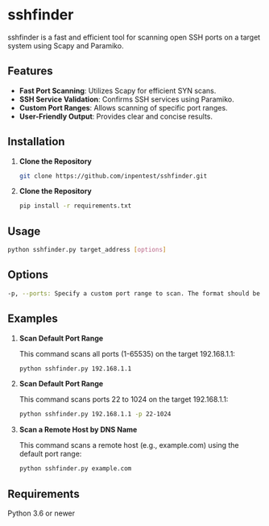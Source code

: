 # sshfinder

sshfinder is a fast and efficient tool for scanning open SSH ports on a target system using Scapy and Paramiko.

## Features

- **Fast Port Scanning**: Utilizes Scapy for efficient SYN scans.
- **SSH Service Validation**: Confirms SSH services using Paramiko.
- **Custom Port Ranges**: Allows scanning of specific port ranges.
- **User-Friendly Output**: Provides clear and concise results.

## Installation

1. **Clone the Repository**

   ```bash
   git clone https://github.com/inpentest/sshfinder.git

2. **Clone the Repository**

   ```bash
   pip install -r requirements.txt
   

## Usage

   ```bash
   python sshfinder.py target_address [options]
   ```

## Options

   ```bash
   -p, --ports: Specify a custom port range to scan. The format should be start-end (e.g., 22-1024). The default value is 1-65535.
   ```

## Examples

1. **Scan Default Port Range**

   This command scans all ports (1-65535) on the target 192.168.1.1:

   ```bash
   python sshfinder.py 192.168.1.1


2. **Scan Default Port Range**

   This command scans ports 22 to 1024 on the target 192.168.1.1:

   ```bash
   python sshfinder.py 192.168.1.1 -p 22-1024


3. **Scan a Remote Host by DNS Name**

   This command scans a remote host (e.g., example.com) using the default port range:

   ```bash
   python sshfinder.py example.com

## Requirements
   
   Python 3.6 or newer
